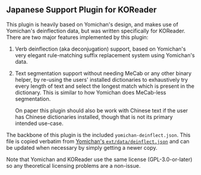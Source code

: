 ## Japanese Support Plugin for KOReader ##

This plugin is heavily based on Yomichan's design, and makes use of Yomichan's
deinflection data, but was written specifically for KOReader. There are two
major features implemented by this plugin:

 1. Verb deinflection (aka deconjugation) support, based on Yomichan's very
    elegant rule-matching suffix replacement system using Yomichan's data.

 2. Text segmentation support without needing MeCab or any other binary helper,
    by re-using the users' installed dictionaries to exhaustively try every
    length of text and select the longest match which is present in the
    dictionary. This is similar to how Yomichan does MeCab-less segmentation.

    On paper this plugin should also be work with Chinese text if the user has
    Chinese dictionaries installed, though that is not its primary intended
    use-case.

The backbone of this plugin is the included `yomichan-deinflect.json`. This
file is copied verbatim from [Yomichan's `ext/data/deinflect.json`][yomichan-deinflect.json]
and can be updated when necessary by simply getting a newer copy.

Note that Yomichan and KOReader use the same license (GPL-3.0-or-later) so any
theoretical licensing problems are a non-issue.

[yomichan-deinflect.json]: https://github.com/FooSoft/yomichan/blob/21.9.30.0/ext/data/deinflect.json
